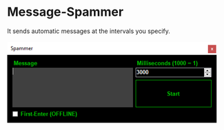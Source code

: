 # Message-Spammer
 It sends automatic messages at the intervals you specify.<br><br>
 <img src="https://raw.githubusercontent.com/utkayfirat/Message-Spammer/main/app.png">
